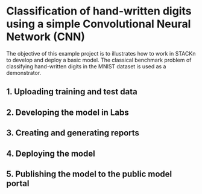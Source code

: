 
# Classification of hand-written digits using a simple Convolutional Neural Network (CNN)

The objective of this example project is to illustrates how to work in STACKn to develop and deploy a basic model. The classical benchmark problem of classifying hand-written digits in the MNIST dataset is used as a demonstrator. 

## 1. Uploading training and test data

## 2. Developing the model in Labs 

## 3. Creating and generating reports

## 4. Deploying the model

## 5. Publishing the model to the public model portal  

